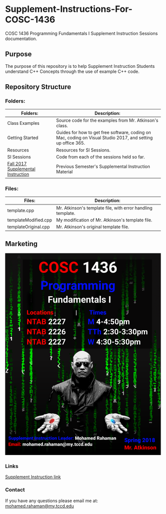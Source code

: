 # Supplement-Instructions-For-COSC-1436
COSC 1436 Programming Fundamentals I Supplement Instruction Sessions documentation.

## Purpose
The purpose of this repository is to help Supplement Instruction
Students understand C++ Concepts through the use of example C++
code.

## Repository Structure
### Folders:
| Folders:              | Description:                                                                                                  |
| ---                   | ---                                                                                                           |
| Class Examples        | Source code for the examples from Mr. Atkinson's class.                                                       |
| Getting Started      | Guides for how to get free software, coding on Mac, coding on Visual Studio 2017, and setting up office 365.  |
| Resources             | Resources for SI Sessions.                                                                                    |
| SI Sessions           | Code from each of the sessions held so far.                                                                   |
| [Fall 2017 Supplemental Instruction](/Resources/Fall_2017_Supplemental_Instruction) | Previous Semester's Supplemental Instruction Material |

### Files:
| Files:                | Description:                                                  |
|---                    | ---                                                           |
| template.cpp          | Mr. Atkinson's template file, with error handling template.   |
| templateModified.cpp  | My modification of Mr. Atkinson's template file.              |
| templateOriginal.cpp  | Mr. Atkinson's original template file.                        |




## Marketing
![FlyerFall2017](/Resources/Marketing/Spring2018SiFlyer.png)

### Links
[Supplement Instruction link](https://www.tccd.edu/academics/academic-help/supplemental-instruction/)

### Contact
If you have any questions please email me at:
<br><a href="mailto:mohamed.rahaman@my.tccd.edu?Subject=About%Supplemental%Instuction">mohamed.rahaman@my.tccd.edu</a>

